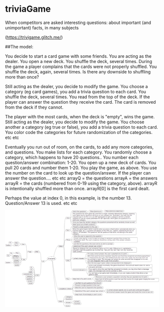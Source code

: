 # triviaGame
When competitors are asked interesting questions: about important (and unimportant) facts, in many subjects

(https://trivigame.glitch.me/)

##The model:

You decide to start a card game with some friends.
You are acting as the dealer.
You open a new deck.
You shuffle the deck, several times.
During the game a player complains that the cards were not properly shuffled.
You shuffle the deck, again, several times.
Is there any downside to shuffling more than once?

Still acting as the dealer, you decide to modify the game.
You choose a category (eg card games), you add a trivia question to each card.
You shuffle the deck, several times.
You read from the top of the deck.
If the player can answer the question they receive the card.
The card is removed from the deck if they cannot.

The player with the most cards, when the deck is "empty", wins the game.
Still acting as the dealer, you decide to modify the game.
You choose another a category (eg true or false), you add a trivia question to each card.
You color code the categories for future randomization of the categories.
etc etc

Eventually you run out of room, on the cards, to add any more categories, and questions.
You make lists for each category.
You randomly choose a category, which happens to have 20 questions..
You number each question/answer combination: 1-20.
You open up a new deck of cards.
You pull 20 cards and number them 1-20.
You play the game, as above.
You use the number on the card to look up the question/answer.
If the player can answer the question....
etc etc
arrayQ = the questions
arrayA = the answers
arrayR = the cards (numbered from 0-19 using the category, above).
arrayR is intentionally shuffled more than once.
arrayR[0] is the first card dealt.

Perhaps the value at index 0, in this example, is the number 13.
Question/Answer 13 is used.
etc etc

![Alt text](./triviaGame.png?raw=true "Model")
